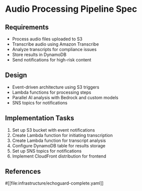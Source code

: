 # Audio Processing Pipeline Spec

## Requirements
- Process audio files uploaded to S3
- Transcribe audio using Amazon Transcribe
- Analyze transcripts for compliance issues
- Store results in DynamoDB
- Send notifications for high-risk content

## Design
- Event-driven architecture using S3 triggers
- Lambda functions for processing steps
- Parallel AI analysis with Bedrock and custom models
- SNS topics for notifications

## Implementation Tasks
1. Set up S3 bucket with event notifications
2. Create Lambda function for initiating transcription
3. Create Lambda function for transcript analysis
4. Configure DynamoDB table for results storage
5. Set up SNS topics for notifications
6. Implement CloudFront distribution for frontend

## References
#[[file:infrastructure/echoguard-complete.yaml]]